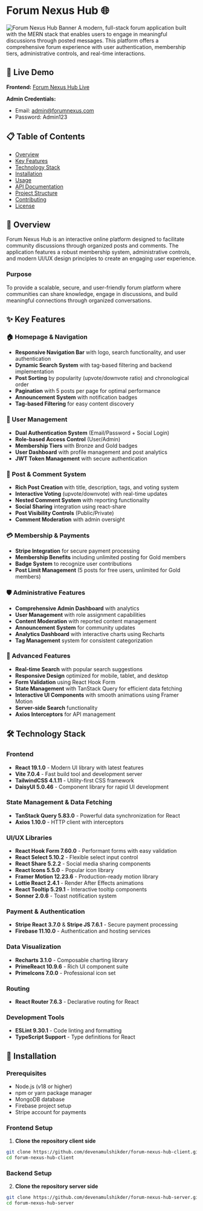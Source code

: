 # Forum Nexus Hub 🌐

![Forum Nexus Hub Banner](https://i.postimg.cc/VLXDrHHF/forum-nexus-banner.png) 
A modern, full-stack forum application built with the MERN stack that enables users to engage in meaningful discussions through posted messages. This platform offers a comprehensive forum experience with user authentication, membership tiers, administrative controls, and real-time interactions.

## 🚀 Live Demo

**Frontend:** [Forum Nexus Hub Live](https://forum-nexus-hub.netlify.app/)

**Admin Credentials:**
- Email: admin@forumnexus.com
- Password: Admin123

## 📋 Table of Contents

- [Overview](#overview)
- [Key Features](#key-features)
- [Technology Stack](#technology-stack)
- [Installation](#installation)
- [Usage](#usage)
- [API Documentation](#api-documentation)
- [Project Structure](#project-structure)
- [Contributing](#contributing)
- [License](#license)

## 🎯 Overview

Forum Nexus Hub is an interactive online platform designed to facilitate community discussions through organized posts and comments. The application features a robust membership system, administrative controls, and modern UI/UX design principles to create an engaging user experience.

### Purpose
To provide a scalable, secure, and user-friendly forum platform where communities can share knowledge, engage in discussions, and build meaningful connections through organized conversations.

## ✨ Key Features

### 🏠 Homepage & Navigation
- **Responsive Navigation Bar** with logo, search functionality, and user authentication
- **Dynamic Search System** with tag-based filtering and backend implementation
- **Post Sorting** by popularity (upvote/downvote ratio) and chronological order
- **Pagination** with 5 posts per page for optimal performance
- **Announcement System** with notification badges
- **Tag-based Filtering** for easy content discovery

### 👤 User Management
- **Dual Authentication System** (Email/Password + Social Login)
- **Role-based Access Control** (User/Admin)
- **Membership Tiers** with Bronze and Gold badges
- **User Dashboard** with profile management and post analytics
- **JWT Token Management** with secure authentication

### 📝 Post & Comment System
- **Rich Post Creation** with title, description, tags, and voting system
- **Interactive Voting** (upvote/downvote) with real-time updates
- **Nested Comment System** with reporting functionality
- **Social Sharing** integration using react-share
- **Post Visibility Controls** (Public/Private)
- **Comment Moderation** with admin oversight

### 💳 Membership & Payments
- **Stripe Integration** for secure payment processing
- **Membership Benefits** including unlimited posting for Gold members
- **Badge System** to recognize user contributions
- **Post Limit Management** (5 posts for free users, unlimited for Gold members)

### 🛡️ Administrative Features
- **Comprehensive Admin Dashboard** with analytics
- **User Management** with role assignment capabilities
- **Content Moderation** with reported content management
- **Announcement System** for community updates
- **Analytics Dashboard** with interactive charts using Recharts
- **Tag Management** system for consistent categorization

### 🔧 Advanced Features
- **Real-time Search** with popular search suggestions
- **Responsive Design** optimized for mobile, tablet, and desktop
- **Form Validation** using React Hook Form
- **State Management** with TanStack Query for efficient data fetching
- **Interactive UI Components** with smooth animations using Framer Motion
- **Server-side Search** functionality
- **Axios Interceptors** for API management

## 🛠️ Technology Stack

### Frontend
- **React 19.1.0** - Modern UI library with latest features
- **Vite 7.0.4** - Fast build tool and development server
- **TailwindCSS 4.1.11** - Utility-first CSS framework
- **DaisyUI 5.0.46** - Component library for rapid UI development

### State Management & Data Fetching
- **TanStack Query 5.83.0** - Powerful data synchronization for React
- **Axios 1.10.0** - HTTP client with interceptors

### UI/UX Libraries
- **React Hook Form 7.60.0** - Performant forms with easy validation
- **React Select 5.10.2** - Flexible select input control
- **React Share 5.2.2** - Social media sharing components
- **React Icons 5.5.0** - Popular icon library
- **Framer Motion 12.23.6** - Production-ready motion library
- **Lottie React 2.4.1** - Render After Effects animations
- **React Tooltip 5.29.1** - Interactive tooltip components
- **Sonner 2.0.6** - Toast notification system

### Payment & Authentication
- **Stripe React 3.7.0** & **Stripe JS 7.6.1** - Secure payment processing
- **Firebase 11.10.0** - Authentication and hosting services

### Data Visualization
- **Recharts 3.1.0** - Composable charting library
- **PrimeReact 10.9.6** - Rich UI component suite
- **PrimeIcons 7.0.0** - Professional icon set

### Routing
- **React Router 7.6.3** - Declarative routing for React

### Development Tools
- **ESLint 9.30.1** - Code linting and formatting
- **TypeScript Support** - Type definitions for React

## 🚀 Installation

### Prerequisites
- Node.js (v18 or higher)
- npm or yarn package manager
- MongoDB database
- Firebase project setup
- Stripe account for payments

### Frontend Setup

1. **Clone the repository client side**
```bash
git clone https://github.com/devenamulshikder/forum-nexus-hub-client.git
cd forum-nexus-hub-client
```
### Backend Setup

2. **Clone the repository server side**
```bash
git clone https://github.com/devenamulshikder/forum-nexus-hub-server.git
cd forum-nexus-hub-server
```